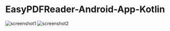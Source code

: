 # EasyPDFReader-Android-App-Kotlin
![screenshot1](https://user-images.githubusercontent.com/13122080/79072747-4cc9ff80-7d00-11ea-8a42-76fdf54ca6a9.png)
![screenshot2](https://user-images.githubusercontent.com/13122080/79072748-4f2c5980-7d00-11ea-8272-e258a762b61b.png)
